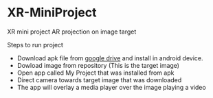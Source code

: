 # XR-MiniProject
XR mini project
AR projection on image target

Steps to run project
 - Download apk file from [google drive](https://drive.google.com/drive/folders/1uUiG7kbrmf7UlLDHnDYRYEBRG9dvwmT9?usp=sharing) and install in android device.
 - Dowload image from repository (This is the target image)
 - Open app called My Project that was installed from apk
 - Direct camera towards target image that was downloaded
 - The app will overlay a media player over the image playing a video
